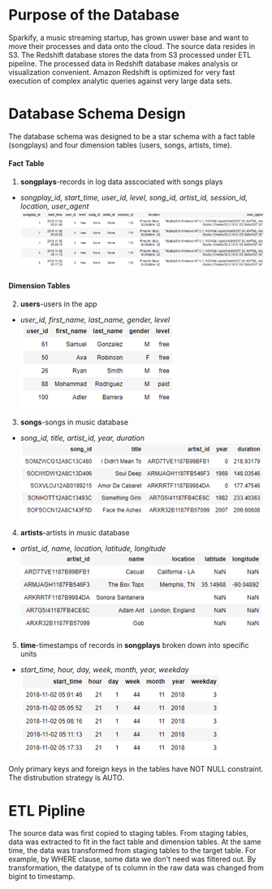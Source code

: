 # Purpose of the Database 

Sparkify, a music streaming startup, has grown uswer base and want to move their processes
and data onto the cloud. The source data resides in S3. The Redshift database stores the data 
from S3 processed under ETL pipeline. The processed data in Redshift database makes analysis or
visualization convenient. Amazon Redshift is optimized for very fast execution of complex 
analytic queries against very large data sets. 

# Database Schema Design

The database schema was designed to be a star schema with a fact table (songplays) and four 
dimension tables (users, songs, artists, time).

#### Fact Table
1. **songplays**-records in log data asscociated with songs plays
- _songplay_id, start_time, user_id, level, song_id, artist_id, session_id, location, user_agent_
![alt text](https://github.com/BingChen-0512/aws_redshift/blob/master/songplays.png?raw=true)

#### Dimension Tables
2. **users**-users in the app
- _user_id, first_name, last_name, gender, level_
![alt text](https://github.com/BingChen-0512/aws_redshift/blob/master/users.png?raw=true)
3. **songs**-songs in music database
- _song_id, title, artist_id, year, duration_
![alt text](https://github.com/BingChen-0512/aws_redshift/blob/master/songs.png?raw=true)
4. **artists**-artists in music database
- _artist_id, name, location, latitude, longitude_
![alt text](https://github.com/BingChen-0512/aws_redshift/blob/master/artists.png?raw=true)
5. **time**-timestamps of records in **songplays** broken down into specific units
- _start_time, hour, day, week, month, year, weekday_
![alt text](https://github.com/BingChen-0512/aws_redshift/blob/master/time.png?raw=true)

Only primary keys and foreign keys in the tables have NOT NULL constraint. 
The distrubution strategy is AUTO.

# ETL Pipline

The source data was first copied to staging tables. From staging tables, data was extracted to fit 
in the fact table and dimension tables. At the same time, the data was transformed from staging tables
to the target table. For example, by WHERE clause, some data we don't need was filtered out. By
transformation, the datatype of ts column in the raw data was changed from bigint to timestamp.
